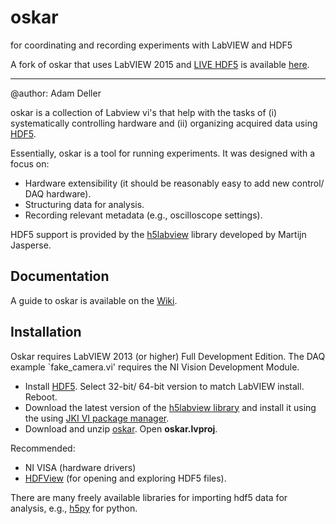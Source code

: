 oskar
=======
for coordinating and recording experiments with LabVIEW and HDF5

A fork of oskar that uses LabVIEW 2015 and [LIVE HDF5](http://sine.ni.com/nips/cds/view/p/lang/en/nid/212983) is available [here](https://github.com/ad3ller/oskar_15).
****

@author: Adam Deller

oskar is a collection of Labview vi's that help with the tasks of (i) systematically controlling hardware and (ii) organizing acquired data using [HDF5](https://www.hdfgroup.org/why_hdf/ "https://www.hdfgroup.org/why_hdf/").  

Essentially, oskar is a tool for running experiments. It was designed with a focus on: 

 - Hardware extensibility (it should be reasonably easy to add new control/ DAQ hardware).
 - Structuring data for analysis.
 - Recording relevant metadata (e.g., oscilloscope settings).

HDF5 support is provided by the [h5labview](http://h5labview.sourceforge.net/) library developed by Martijn Jasperse.

## Documentation

A guide to oskar is available on the [Wiki](https://github.com/PositroniumSpectroscopy/oskar/wiki "Wiki").

## Installation

Oskar requires LabVIEW 2013 (or higher) Full Development Edition.  The DAQ example `fake\_camera.vi' requires the NI Vision Development Module.

- Install [HDF5](https://www.hdfgroup.org/HDF5/release/obtain5.html). Select 32-bit/ 64-bit version to match LabVIEW install. Reboot.
- Download the latest version of the [h5labview library](http://h5labview.sourceforge.net/) and install it using the using [JKI VI package manager](http://vipm.jki.net/). 
- Download and unzip [oskar](https://github.com/PositroniumSpectroscopy/oskar). Open **oskar.lvproj**.

Recommended:

 - NI VISA (hardware drivers)
 - [HDFView](https://www.hdfgroup.org/products/java/hdfview/) (for opening and exploring HDF5 files).

There are many freely available libraries for importing hdf5 data for analysis, e.g., [h5py](http://www.h5py.org/) for python.
